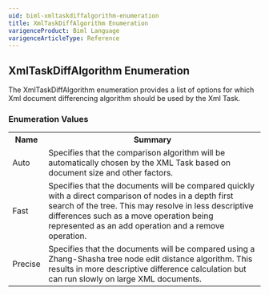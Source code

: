 ```yaml
---
uid: biml-xmltaskdiffalgorithm-enumeration
title: XmlTaskDiffAlgorithm Enumeration
varigenceProduct: Biml Language
varigenceArticleType: Reference
---
```


## XmlTaskDiffAlgorithm Enumeration<div class="LanguageSummary"><div class ="SummaryItem">The XmlTaskDiffAlgorithm enumeration provides a list of options for which Xml document differencing algorithm should be used by the Xml Task.</div></div><div class="EnumValueGroup">### Enumeration Values<table id="EnumValue" class="MemberList"><tbody><tr><th class="MemberNameColumnHeader">Name</th><th class="MemberSummaryColumnHeader">Summary</th></tr><tr class="cd0"><td class="MemberName">Auto</td><td class="MemberSummary"><div class ="SummaryItem">Specifies that the comparison algorithm will be automatically chosen by the XML Task based on document size and other factors.</div> </td></tr><tr class="cd1"><td class="MemberName">Fast</td><td class="MemberSummary"><div class ="SummaryItem">Specifies that the documents will be compared quickly with a direct comparison of nodes in a depth first search of the tree.  This may resolve in less descriptive differences such as a move operation being represented as an add operation and a remove operation.</div> </td></tr><tr class="cd0"><td class="MemberName">Precise</td><td class="MemberSummary"><div class ="SummaryItem">Specifies that the documents will be compared using a Zhang-Shasha tree node edit distance algorithm.  This results in more descriptive difference calculation but can run slowly on large XML documents.</div> </td></tr></tbody></table></div>